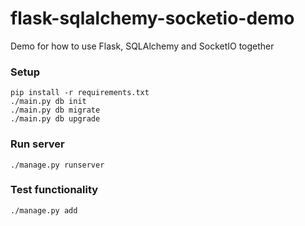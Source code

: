 # flask-sqlalchemy-socketio-demo
Demo for how to use Flask, SQLAlchemy and SocketIO together

### Setup
```
pip install -r requirements.txt
./main.py db init
./main.py db migrate
./main.py db upgrade
```

### Run server
```
./manage.py runserver
```

### Test functionality
```
./manage.py add
```
